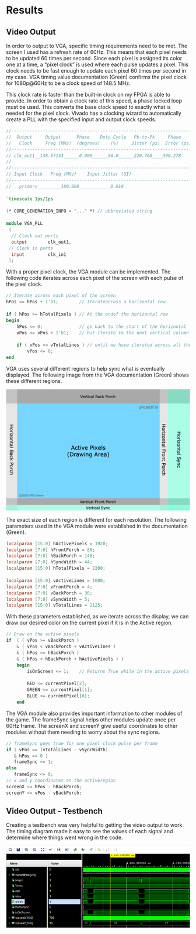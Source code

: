 # Results

## Video Output

In order to output to VGA, specific timing requirements need to be met. The screen I used has a refresh rate of 60Hz. This means that each pixel needs to be updated 60 times per second. Since each pixel is assigned its color one at a time, a “pixel clock” is used where each pulse updates a pixel. This clock needs to be fast enough to update each pixel 60 times per second in my case. VGA timing value documentation (Green) confirms the pixel clock for 1080p@60Hz to be a clock speed of 148.5 MHz.

This clock rate is faster than the built-in clock on my FPGA is able to provide. In order to obtain a clock rate of this speed, a phase locked loop must be used. This converts the base clock speed to exactly what is needed for the pixel clock. Vivado has a clocking wizard to automatically create a PLL with the specified input and output clock speeds.

```v
//----------------------------------------------------------------------------
//  Output     Output      Phase    Duty Cycle   Pk-to-Pk     Phase
//   Clock     Freq (MHz)  (degrees)    (%)     Jitter (ps)  Error (ps)
//----------------------------------------------------------------------------
// clk_out1__148.57143______0.000______50.0______220.768____300.278
//
//----------------------------------------------------------------------------
// Input Clock   Freq (MHz)    Input Jitter (UI)
//----------------------------------------------------------------------------
// __primary_________100.000____________0.010

`timescale 1ps/1ps

(* CORE_GENERATION_INFO = "..." *) // abbreviated string

module VGA_PLL 
 (
  // Clock out ports
  output        clk_out1,
 // Clock in ports
  input         clk_in1
 );
```

With a proper pixel clock, the VGA module can be implemented. The following code iterates across each pixel of the screen with each pulse of the pixel clock.

```v
// Iterate across each pixel of the screen
hPos <= hPos + 1'b1;        // Iterateacross a horizontal row.

if ( hPos >= hTotalPixels ) // At the endof the horizontal row
begin
    hPos <= 0;              // go back to the start of the horizontal
    vPos <= vPos + 1'b1;    // but iterate to the next vertical column
    
    if ( vPos >= vTotalLines ) // until we have iterated across all the vertical columns.
        vPos <= 0;
end
```

VGA uses several different regions to help sync what is eventually displayed. The following image from the VGA documentation (Green) shows these different regions.

![vga-sync](Images/display-sync-regions.png)

The exact size of each region is different for each resolution. The following parameters used in the VGA module were established in the documentation (Green).

```v
localparam [15:0] hActivePixels = 1920;
localparam [7:0] hFrontPorch = 88;
localparam [7:0] hBackPorch = 148;
localparam [7:0] hSyncWidth = 44;
localparam [15:0] hTotalPixels = 2200;

localparam [15:0] vActiveLines = 1080;
localparam [7:0] vFrontPorch = 4;
localparam [7:0] vBackPorch = 36;
localparam [7:0] vSyncWidth = 5;
localparam [15:0] vTotalLines = 1125;
```

With these parameters established, as we iterate across the display, we can draw our desired color on the current pixel if it is in the Active region.

```v
// Draw on the active pixels
if  ( ( vPos >= vBackPorch )
    & ( vPos < vBackPorch + vActiveLines )
    & ( hPos >= hBackPorch )
    & ( hPos < hBackPorch + hActivePixels ) )
    begin
        isOnScreen <= 1;    // Returns True while in the active pixels
        
        RED <= currentPixel[2];
        GREEN <= currentPixel[1];
        BLUE <= currentPixel[0];
    end
```

The VGA module also provides important information to other modules of the game. The frameSync signal helps other modules update once per 60Hz frame. The screenX and screenY give useful coordinates to other modules without them needing to worry about the sync regions.

```v
// frameSync goes true for one pixel clock pulse per frame    
if ( vPos == (vTotalLines - vSyncWidth) 
   & hPos == 0 )
   frameSync <= 1;
else
   frameSync <= 0;
// x and y coordinates on the activeregion   
screenX <= hPos - hBackPorch;
screenY <= vPos - vBackPorch;
```

## Video Output - Testbench

Creating a testbench was very helpful to getting the video output to work. The timing diagram made it easy to see the values of each signal and determine where things went wrong in the code.

![vga-tb](Images/vga-testbench.png)